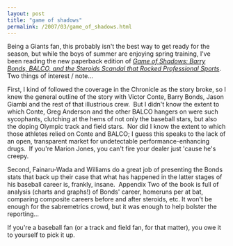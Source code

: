 ```yaml
---
layout: post
title: "game of shadows"
permalink: /2007/03/game_of_shadows.html
---
```


Being a Giants fan, this probably isn't the best way to get ready for the season, but while the boys of summer are enjoying spring training, I've been reading the new paperback edition of _[Game of Shadows: Barry Bonds, BALCO, and the Steroids Scandal that Rocked Professional Sports](http://www.amazon.com/exec/obidos/ASIN/1592402682/statingtheobviou)_. Two things of interest / note...

First, I kind of followed the coverage in the Chronicle as the story broke, so I knew the general outline of the story with Victor Conte, Barry Bonds, Jason Giambi and the rest of that illustrious crew.  But I didn't know the extent to which Conte, Greg Anderson and the other BALCO hangers on were such sycophants, clutching at the hems of not only the baseball stars, but also the doping Olympic track and field stars.  Nor did I know the extent to which those athletes relied on Conte and BALCO; I guess this speaks to the lack of an open, transparent market for undetectable performance-enhancing drugs.  If you're Marion Jones, you can't fire your dealer just 'cause he's creepy.

Second, Fainaru-Wada and Williams do a great job of presenting the Bonds stats that back up their case that what has happened in the latter stages of his baseball career is, frankly, insane.  Appendix Two of the book is full of analysis (charts and graphs!) of Bonds' career, homeruns per at bat, comparing composite careers before and after steroids, etc. It won't be enough for the sabremetrics crowd, but it was enough to help bolster the reporting...

If you're a baseball fan (or a track and field fan, for that matter), you owe it to yourself to pick it up.